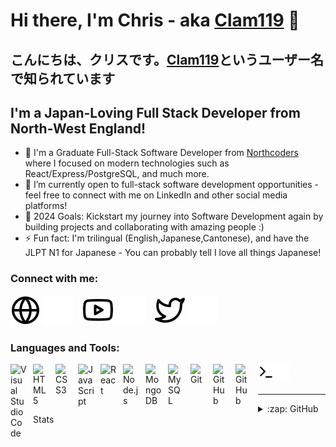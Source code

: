 # Hi there, I'm Chris - aka [Clam119][website] 👋 
## こんにちは、クリスです。[Clam119][website]というユーザー名で知られています 

## I'm a Japan-Loving Full Stack Developer from North-West England!

- 🌱 I'm a Graduate Full-Stack Software Developer from [Northcoders](https://northcoders.com/) where I focused on modern technologies such as React/Express/PostgreSQL, and much more.
- 👯 I’m currently open to full-stack software development opportunities - feel free to connect with me on LinkedIn and other social media platforms!
- 🥅 2024 Goals: Kickstart my journey into Software Development again by building projects and collaborating with amazing people :)
- ⚡ Fun fact: I'm trilingual (English,Japanese,Cantonese), and have the JLPT N1 for Japanese - You can probably tell I love all things Japanese!


### Connect with me:

[![website](./img/globe-light.svg)](https://christopher-lam.com#gh-light-mode-only)
[![website](./img/globe-dark.svg)](https://christopher-lam.com#gh-dark-mode-only)
&nbsp;&nbsp;
[![website](./img/youtube-light.svg)](https://www.youtube.com/channel/UCfIXH6pf96ZawVD_QN7mhyA#gh-light-mode-only)
[![website](./img/youtube-dark.svg)](https://www.youtube.com/channel/UCfIXH6pf96ZawVD_QN7mhyA#gh-dark-mode-only)
&nbsp;&nbsp;
[![website](./img/twitter-light.svg)](https://twitter.com/anipi119#gh-light-mode-only)
[![website](./img/twitter-dark.svg)](https://twitter.com/anipi119#gh-dark-mode-only)

### Languages and Tools:

<img align="left" alt="Visual Studio Code" width="26px" src="https://cdn.jsdelivr.net/gh/devicons/devicon/icons/vscode/vscode-original.svg" style="padding-right:10px;" />
<img align="left" alt="HTML5" width="26px" src="https://cdn.jsdelivr.net/gh/devicons/devicon/icons/html5/html5-original.svg" style="padding-right:10px;" />
<img align="left" alt="CSS3" width="26px" src="https://cdn.jsdelivr.net/gh/devicons/devicon/icons/css3/css3-original.svg" style="padding-right:10px;" />
<img align="left" alt="JavaScript" width="26px" src="https://cdn.jsdelivr.net/gh/devicons/devicon/icons/javascript/javascript-original.svg" style="padding-right:10px;" />
<img align="left" alt="React" width="26px" src="https://cdn.jsdelivr.net/gh/devicons/devicon/icons/react/react-original.svg" style="padding-right:10px;" />
<img align="left" alt="Node.js" width="26px" src="https://cdn.jsdelivr.net/gh/devicons/devicon/icons/nodejs/nodejs-original.svg" style="padding-right:10px;" />
<img align="left" alt="MongoDB" width="26px" src="https://cdn.jsdelivr.net/gh/devicons/devicon/icons/mongodb/mongodb-original.svg" style="padding-right:10px;" />
<img align="left" alt="MySQL" width="26px" src="https://cdn.jsdelivr.net/gh/devicons/devicon/icons/mysql/mysql-original.svg" style="padding-right:10px;" />
<img align="left" alt="Git" width="26px" src="https://cdn.jsdelivr.net/gh/devicons/devicon/icons/git/git-original.svg" style="padding-right:10px;" />
<img align="left" alt="GitHub" width="26px" src="https://user-images.githubusercontent.com/3369400/139447912-e0f43f33-6d9f-45f8-be46-2df5bbc91289.png" style="padding-right:10px;" />
<img align="left" alt="GitHub" width="26px" src="https://user-images.githubusercontent.com/3369400/139448065-39a229ba-4b06-434b-bc67-616e2ed80c8f.png" style="padding-right:10px;" />
<img align="left" alt="Terminal" width="26px" src="./img/terminal-light.svg" />
<img align="left" alt="Terminal" width="26px" src="./img/terminal-dark.svg" />

<br />
<br />

---

<details>
  <summary>:zap: GitHub Stats</summary>

  <img align="left" alt="clam119's GitHub Stats" src="https://github-readme-stats.vercel.app/api?username=clam119&show_icons=true&hide_border=false&title_color=#E31D12&icon_color=#E31D12&bg_color=#FCEFF9&text_color=#B3180F&border_color=#C10D08" />

</details>

[website]: https://clam-portfolio-website.herokuapp.com/
[twitter]: https://twitter.com/anipi119
[youtube]: https://www.youtube.com/channel/UCdrTypeZ2BLb_mhVwaY3tAA
[instagram]: https://www.instagram.com/clam1198/
